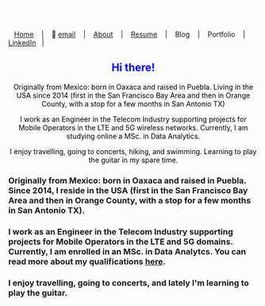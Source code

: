 #  *<span style="color:white"> About </span>*




&nbsp;&nbsp;&nbsp;[Home](https://manuelsr26.github.io/)&nbsp;&nbsp;&nbsp; | &nbsp;&nbsp;&nbsp;📧 [email](mailto:manuel.isr@outlook.com) &nbsp;&nbsp;&nbsp;|&nbsp;&nbsp;&nbsp; [About](https://manuelsr26.github.io/about)&nbsp;&nbsp;&nbsp; | &nbsp;&nbsp;&nbsp;[Resume](https://manuelsr26.github.io/cv)&nbsp;&nbsp;&nbsp; | &nbsp;&nbsp;&nbsp;Blog&nbsp;&nbsp;&nbsp; | &nbsp;&nbsp;&nbsp;Portfolio&nbsp;&nbsp;&nbsp; |&nbsp;&nbsp;&nbsp; [LinkedIn](https://www.linkedin.com/in/manuel-silva-ramirez/)&nbsp;&nbsp;&nbsp;| 


 
## <center> <span style="color:blue"> Hi there! </span>  </center>


<p style="text-align: center;">
<span style="color:black">Originally from Mexico: born in Oaxaca and raised in Puebla. Living in the USA since 2014 (first in the San Francisco Bay Area and then in Orange County, with a stop for a few months in San Antonio TX)</span>
</p>

<p style="text-align: center;">
<span style="color:black">I work as an Engineer in the Telecom Industry supporting projects for Mobile Operators in the LTE and 5G wireless networks. Currently, I am studying online a MSc. in Data Analytics.</span>
</p>

<p style="text-align: center;">
<span style="color:black">I enjoy travelling, going to concerts, hiking, and swimming. Learning to play the guitar in my spare time. </span>
</p>

### Originally from Mexico: born in Oaxaca and raised in Puebla. Since 2014, I reside in the USA (first in the San Francisco Bay Area and then in Orange County, with a stop for a few months in San Antonio TX).

### I work as an Engineer in the Telecom Industry supporting projects for Mobile Operators in the LTE and 5G domains. Currently, I am enrolled in an MSc. in Data Analytcs. You can read more about my qualifications [here](https://manuelsr26.github.io/cv).  

### I enjoy travelling, going to concerts, and lately I'm learning to play the guitar. 
